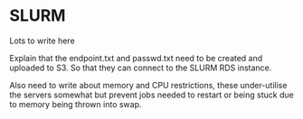 # SLURM

Lots to write here

Explain that the endpoint.txt and passwd.txt need to be created and uploaded to S3.
So that they can connect to the SLURM RDS instance.

Also need to write about memory and CPU restrictions, these under-utilise the servers
somewhat but prevent jobs needed to restart or being stuck due to memory being thrown into swap.
